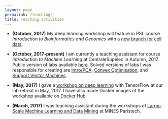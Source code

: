 ```yaml
---
layout: page
permalink: /teaching/
title: Teaching activities
---
```


* **(October, 2017)** My deep learning workshop will feature in PSL course *Introduction to Bioinformatics and Genomics* with a [new branch for cell data](https://github.com/jcboyd/deep-learning-workshop/tree/cell-data).

* **(October, 2017-present)** I am currently a teaching assistant for course *Introduction to Machine Learning* at CentraleSupélec in Autumn, 2017. Public version of labs available [here](https://github.com/chagaz/ma2823_2017). Solved versions of labs I was responsible for creating are [Intro/PCA](/assets/ma2823_2017/Lab+1+2017-10-02++Principal+Components+Analysis.html), [Convex Optimisation](/assets/ma2823_2017/Lab+2+2017-10-06++Convex+optimization+in+Python.html), and [Support Vector Machines](/assets/ma2823_2017/Lab+8++2017-12-01++Support+vector+machines.html).

* **(May, 2017)** I gave a [workshop on deep learning](/assets/deep-learning-workshop/main.html) with TensorFlow at our lab retreat in May, 2017. I have also made Docker images of the workshop available on [Docker Hub](https://hub.docker.com/r/jcboyd/deep-learning-workshop/).

* **(March, 2017)** I was teaching assistant during the workshops of [Large-Scale Machine Learning and Data Mining](http://members.cbio.mines-paristech.fr/~jvert/svn/lsml/lsml17/) at MINES Paristech.
